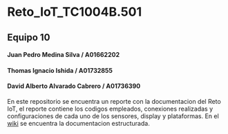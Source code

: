 # Reto_IoT_TC1004B.501

## Equipo 10

#### Juan Pedro Medina Silva / A01662202
#### Thomas Ignacio Ishida /  A01732855
#### David Alberto Alvarado Cabrero / A01736390
 
En este repositorio se encuentra un reporte con la documentacion del Reto IoT, el reporte contiene los codigos empleados, conexiones realizadas y configuraciones
de cada uno de los sensores, display y plataformas. En el [wiki](https://github.com/juanpemedina/Reto_IoT_TC1004B.501/wiki) se encuentra la documentacion estructurada.
